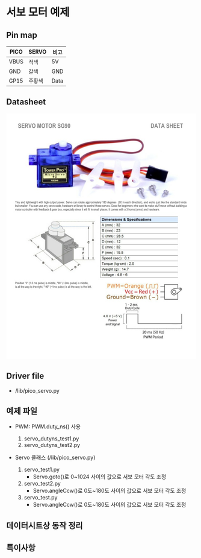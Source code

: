 # 서보 모터 예제

## Pin map

PICO | SERVO | 비고
-----|-------|-----
VBUS | 적색 | 5V
GND | 갈색 | GND
GP15 | 주황색 | Data

## Datasheet
![Pico pinout](../../docs/datasheets/microservo-sg90_datasheet.jpg)

## Driver file
* /lib/pico_servo.py
   
## 예제 파일
* PWM: PWM.duty_ns() 사용
  1. servo_dutyns_test1.py
  2. servo_dutyns_test2.py

* Servo 클래스 (/lib/pico_servo.py)
  1. servo_test1.py
     * Servo.goto()로 0~1024 사이의 값으로 서보 모터 각도 조정
  2. servo_test2.py
     * Servo.angleCcw()로 0도~180도 사이의 값으로 서보 모터 각도 조정
  3. servo_test.py
     * Servo.angleCcw()로 0도~180도 사이의 값으로 서보 모터 각도 조정

## 데이터시트상 동작 정리

## 특이사항
